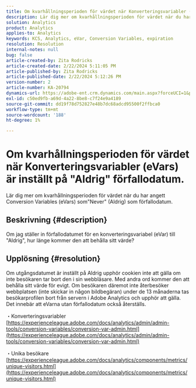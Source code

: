 ```yaml
---
title: Om kvarhållningsperioden för värdet när Konverteringsvariabler (eVars) är inställt på "Aldrig" förfallodatum.
description: Lär dig mer om kvarhållningsperioden för värdet när du har angett Conversion Variables (eVars) som"Never" (Aldrig) som förfallodatum.
solution: Analytics
product: Analytics
applies-to: Analytics
keywords: KCS, Analytics, eVar, Conversion Variables, expiration
resolution: Resolution
internal-notes: null
bug: false
article-created-by: Zita Rodricks
article-created-date: 2/22/2024 5:11:05 PM
article-published-by: Zita Rodricks
article-published-date: 2/22/2024 5:12:26 PM
version-number: 2
article-number: KA-20794
dynamics-url: https://adobe-ent.crm.dynamics.com/main.aspx?forceUCI=1&pagetype=entityrecord&etn=knowledgearticle&id=f8dece5a-a5d1-ee11-9079-6045bd0061cb
exl-id: c50ed9fb-a69d-4a22-8be8-c7f24e9a4189
source-git-commit: dd19f78d752827e48b7dc68adcd95500f2ffbca0
workflow-type: tm+mt
source-wordcount: '188'
ht-degree: 1%

---
```


# Om kvarhållningsperioden för värdet när Konverteringsvariabler (eVars) är inställt på &quot;Aldrig&quot; förfallodatum.


Lär dig mer om kvarhållningsperioden för värdet när du har angett Conversion Variables (eVars) som&quot;Never&quot; (Aldrig) som förfallodatum.

## Beskrivning {#description}

Om jag ställer in förfallodatumet för en konverteringsvariabel (eVar) till &quot;Aldrig&quot;, hur länge kommer den att behålla sitt värde?

## Upplösning {#resolution}


Om utgångsdatumet är inställt på Aldrig upphör cookien inte att gälla om inte besökaren tar bort den i sin webbläsare. Med andra ord kommer den att behålla sitt värde för evigt. Om besökaren däremot inte återbesöker webbplatsen (inte skickar in någon bildbegäran) under de 13 månaderna tas besökarprofilen bort från servern i Adobe Analytics och upphör att gälla. Det innebär att eVarna utan förfallodatum också återställs.

・Konverteringsvariabler
[https://experienceleague.adobe.com/docs/analytics/admin/admin-tools/conversion-variables/conversion-var-admin.html](https://experienceleague.adobe.com/docs/analytics/admin/admin-tools/conversion-variables/conversion-var-admin.html)

・Unika besökare
[https://experienceleague.adobe.com/docs/analytics/components/metrics/unique-visitors.html](https://experienceleague.adobe.com/docs/analytics/components/metrics/unique-visitors.html)
